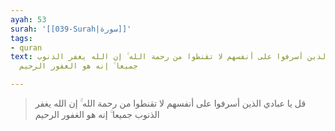 ```yaml
---
ayah: 53
surah: '[[039-Surah|سورة]]'
tags:
- quran
text: قل يا عبادي الذين أسرفوا على أنفسهم لا تقنطوا من رحمة الله ۚ إن الله يغفر الذنوب
  جميعا ۚ إنه هو الغفور الرحيم

---
```

> قل يا عبادي الذين أسرفوا على أنفسهم لا تقنطوا من رحمة الله ۚ إن الله يغفر الذنوب جميعا ۚ إنه هو الغفور الرحيم
